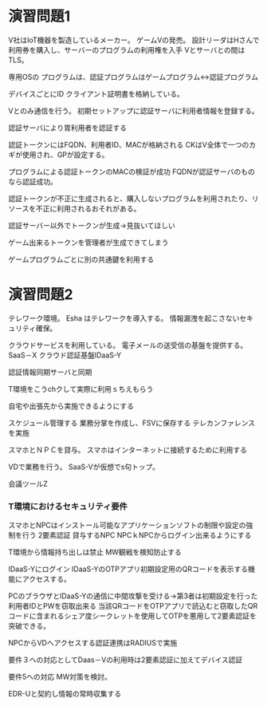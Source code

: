 # 演習問題1
V社はIoT機器を製造しているメーカー。
ゲームVの発売。
設計リーダはHさんで利用券を購入し、サーバーのプログラムの利用権を入手
Vとサーバとの間はTLS。

専用OSの
プログラムは、認証プログラムはゲームプログラム↔認証プログラム

デバイスごとにID
クライアント証明書を格納している。

Vとのみ通信を行う。
初期セットアップに認証サーバに利用者情報を登録する。

認証サーバにより胃利用者を認証する

認証トークンにはFQDN、利用者ID、MACが格納される
CKはV全体で一つのカギが使用され、GPが設定する。

プログラムによる認証トークンのMACの検証が成功
FQDNが認証サーバのものなら認証成功。

認証トークンが不正に生成されると、購入しないプログラムを利用されたり、リソースを不正に利用されるおそれがある。

認証サーバー以外でトークンが生成→見抜いてほしい

ゲーム出来るトークンを管理者が生成できてしまう

ゲームプログラムごとに別の共通鍵を利用する

# 演習問題2
テレワーク環境。
Esha はテレワークを導入する。
情報漏洩を起こさないセキュリティ確保。

クラウドサービスを利用している。
電子メールの送受信の基盤を提供する。SaaS－X
クラウド認証基盤IDaaS-Y

認証情報同期サーバと同期

T環境をこうchクして実際に利用ｓちえもらう

自宅や出張先から実施できるようにする

スケジュール管理する
業務分掌を作成し、FSVに保存する
テレカンファレンスを実施

スマホとＮＰＣを貸与。
スマホはインターネットに接続するために利用する

VDで業務を行う。
SaaS-Vが仮想でs句トップ。

会議ツールZ

### T環境におけるセキュリティ要件
スマホとNPCはインストール可能なアプリケーションソフトの制限や設定の強制を行う
2要素認証
貸与するNPC
NPCｋNPCからログイン出来るようにする

T環境から情報持ち出しは禁止
MW観戦を検知防止する

IDaaS-Yにログイン
IDaaS-YのOTPアプリ初期設定用のQRコードを表示する機能にアクセスする。

PCのブラウザとIDaaS-Yの通信に中間攻撃を受ける→第3者は初期設定を行った利用者IDとPWを窃取出来る
当該QRコードをOTPアプリで読込むと窃取したQRコードに含まれるシェア度シークレットを使用してOTPを悪用して2要素認証を突破できる。

NPCからVDへアクセスする認証連携はRADIUSで実施

要件３への対応としてDaas－Vの利用時は2要素認証に加えてデバイス認証

要件5への対応
MW対策を検討。

EDR-Uと契約し情報の常時収集する



